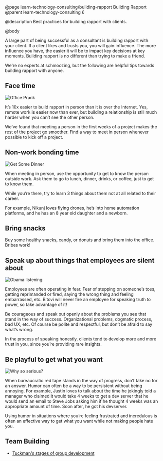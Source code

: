 @page learn-technology-consulting/building-rapport Building Rapport
@parent learn-technology-consulting 6

@description Best practices for building rapport with clients.

@body

A large part of being successful as a consultant is building rapport with your client. If a client likes and trusts you, you will gain influence. The more influence you have, the easier it will be to impact key decisions at key moments. Building rapport is no different than trying to make a friend.

We're no experts at schmoozing, but the following are helpful tips towards building rapport with anyone.

## Face time

![Office Prank](../static/img/technology-consulting/face-time.gif "Office Prank")

It’s 10x easier to build rapport in person than it is over the Internet. Yes, remote work is easier now than ever, but building a relationship is still much harder when you can’t see the other person.

We’ve found that meeting a person in the first weeks of a project makes the rest of the project go smoother. Find a way to meet in person whenever possible to kick off a project.

## Non-work bonding time

![Get Some Dinner](../static/img/technology-consulting/dinner.gif "Get Some Dinner")

When meeting in person, use the opportunity to get to know the person outside work. Ask them to go to lunch, dinner, drinks, or coffee, just to get to know them.

While you’re there, try to learn 3 things about them not at all related to their career.

For example, Nikunj loves flying drones, he’s into home automation platforms, and he has an 8 year old daughter and a newborn.

## Bring snacks

Buy some healthy snacks, candy, or donuts and bring them into the office. Bribes work!

## Speak up about things that employees are silent about

![Obama listening](../static/img/technology-consulting/obama.gif "Obama listening")

Employees are often operating in fear. Fear of stepping on someone’s toes, getting reprimanded or fired, saying the wrong thing and feeling embarrassed, etc. Bitovi will never fire an employee for speaking truth to power, so take advantage of it!

Be courageous and speak out openly about the problems you see that stand in the way of success. Organizational problems, dogmatic process, bad UX, etc. Of course be polite and respectful, but don’t be afraid to say what’s wrong.

In the process of speaking honestly, clients tend to develop more and more trust in you, since you’re providing rare insights.

## Be playful to get what you want

![Why so serious?](../static/img/technology-consulting/so-serious.gif "Why so serious?")

When bureaucratic red tape stands in the way of progress, don’t take no for an answer. Humor can often be a way to be persistent without being annoying. For example, Justin loves to talk about the time he jokingly told a manager who claimed it would take 4 weeks to get a dev server that he would send an email to Steve Jobs asking him if he thought 4 weeks was an appropriate amount of time. Soon after, he got his  devserver.

Using humor in situations where you’re feeling frustrated and incredulous is often an effective way to get what you want while not making people hate you.

## Team Building

- [Tuckman's stages of group development](https://en.wikipedia.org/wiki/Tuckman%27s_stages_of_group_development)
